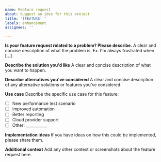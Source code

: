 ```yaml
---
name: Feature request
about: Suggest an idea for this project
title: '[FEATURE] '
labels: enhancement
assignees: ''

---
```


**Is your feature request related to a problem? Please describe.**
A clear and concise description of what the problem is. Ex. I'm always frustrated when [...]

**Describe the solution you'd like**
A clear and concise description of what you want to happen.

**Describe alternatives you've considered**
A clear and concise description of any alternative solutions or features you've considered.

**Use case**
Describe the specific use case for this feature:
- [ ] New performance test scenario
- [ ] Improved automation
- [ ] Better reporting
- [ ] Cloud provider support
- [ ] Other: ___________

**Implementation ideas**
If you have ideas on how this could be implemented, please share them.

**Additional context**
Add any other context or screenshots about the feature request here.